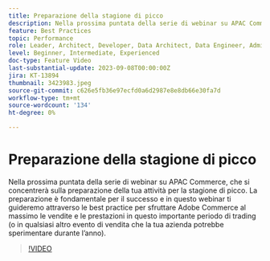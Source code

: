 ```yaml
---
title: Preparazione della stagione di picco
description: Nella prossima puntata della serie di webinar su APAC Commerce, che si concentrerà sulla preparazione della tua attività per la stagione di picco. La preparazione è fondamentale per il successo e in questo webinar ti guideremo attraverso le best practice per sfruttare Adobe Commerce al massimo le vendite e le prestazioni in questo importante periodo di trading (o in qualsiasi altro evento di vendita che la tua azienda potrebbe sperimentare durante l’anno).
feature: Best Practices
topic: Performance
role: Leader, Architect, Developer, Data Architect, Data Engineer, Admin, User
level: Beginner, Intermediate, Experienced
doc-type: Feature Video
last-substantial-update: 2023-09-08T00:00:00Z
jira: KT-13894
thumbnail: 3423983.jpeg
source-git-commit: c626e5fb36e97ecfd0a6d2987e8e8db66e30fa7d
workflow-type: tm+mt
source-wordcount: '134'
ht-degree: 0%

---
```



# Preparazione della stagione di picco

Nella prossima puntata della serie di webinar su APAC Commerce, che si concentrerà sulla preparazione della tua attività per la stagione di picco. La preparazione è fondamentale per il successo e in questo webinar ti guideremo attraverso le best practice per sfruttare Adobe Commerce al massimo le vendite e le prestazioni in questo importante periodo di trading (o in qualsiasi altro evento di vendita che la tua azienda potrebbe sperimentare durante l’anno).

>[!VIDEO](https://video.tv.adobe.com/v/3423983/?learn=on)

